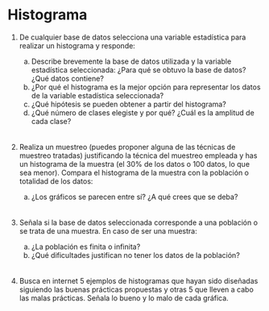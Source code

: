 <h1>Histograma</h1>

<ol>
<li>De cualquier base de datos selecciona una variable estadística para realizar un histograma y responde:</li>
  <ol type="a">
<li>Describe brevemente la base de datos utilizada y la variable estadística seleccionada: ¿Para qué se obtuvo la base de datos? ¿Qué datos contiene? </li>
<li>¿Por qué el histograma es la mejor opción para representar los datos de la variable estadística seleccionada?</li>
<li>¿Qué hipótesis se pueden obtener a partir del histograma?</li>
<li>¿Qué número de clases elegiste y por qué? ¿Cuál es la amplitud de cada clase?
  </ol><br><br>
  
<li>Realiza un muestreo (puedes proponer alguna de las técnicas de muestreo tratadas) justificando la técnica del muestreo empleada y has un histograma de la muestra (el 30% de los datos o 100 datos, lo que sea menor). Compara el histograma de la muestra con la población o totalidad de los datos:</li>
  <ol type="a">
<li>¿Los gráficos se parecen entre sí? ¿A qué crees que se deba?</li>
  </ol><br><br>
<li>Señala si la base de datos seleccionada corresponde a una población o se trata de una muestra. En caso de ser una muestra:</li>
  <ol type="a">
<li>¿La población es finita o infinita?</li>
<li>¿Qué dificultades justifican no tener los datos de la población? </li>
  </ol><br><br>
<li>Busca en internet 5 ejemplos de histogramas que hayan sido diseñadas siguiendo las buenas prácticas propuestas y otras 5 que lleven a cabo las malas prácticas. Señala lo bueno y lo malo de cada gráfica. </li>
